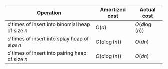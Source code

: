 | Operation | Amortized cost | Actual cost |
|--------|--------|--------|
| $d$ times of insert into binomial heap of size $n$ | $O(d)$ | $O(d\log(n))$ |
| $d$ times of insert into splay heap of size $n$ | $O(d\log(n))$ | $O(dn)$ |
| $d$ times of insert into pairing heap of size $n$ | $O(d\log(n))$ | $O(dn)$ |
